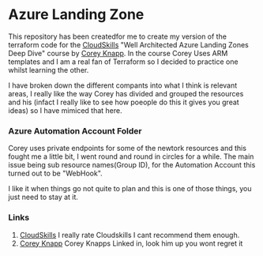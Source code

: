 # Azure Landing Zone 

This repository has been createdfor me to create my version of the terraform code for the [CloudSkills](https://cloudskills.io/) "Well Architected Azure Landing Zones Deep Dive" course by [Corey Knapp](https://www.linkedin.com/in/coreyknapp/). In the course Corey Uses ARM templates and I am a real fan of Terraform so I decided to practice one whilst learning the other.

I have broken down the different compants into what I think is relevant areas, I really like the way Corey has divided and grouped the resources and his (infact I really like to see how poeople do this it gives you great ideas) so I have mimiced that here.

### Azure Automation Account Folder

Corey uses private endpoints for some of the newtork resources and this fought me a little bit, I went round and round in circles for a while. The main issue being sub resource names(Group ID), for the Automation Account this turned out to be "WebHook".

I like it when things go not quite to plan and this is one of those things, you just need to stay at it.

### Links
1. [CloudSkills](https://cloudskills.io/) I really rate Cloudskills I cant recommend them enough.
2. [Corey Knapp](https://www.linkedin.com/in/coreyknapp/) Corey Knapps Linked in, look him up you wont regret it

